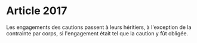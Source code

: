 # Article 2017

Les engagements des cautions passent à leurs héritiers, à l'exception de la contrainte par corps, si l'engagement était tel que la caution y fût obligée.
